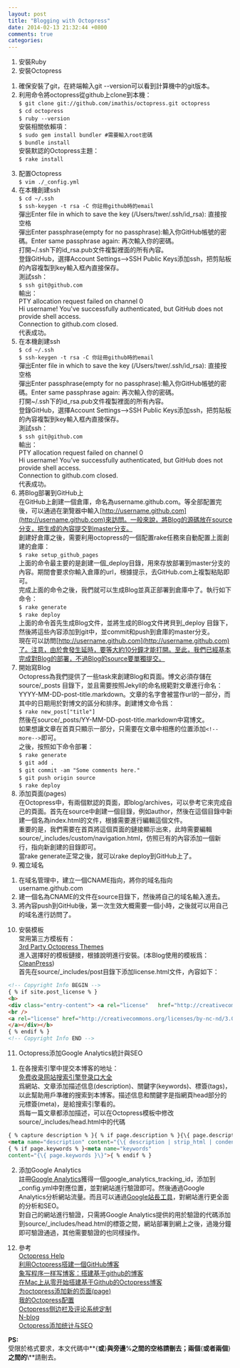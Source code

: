 ```yaml
---
layout: post
title: "Blogging with Octopress"
date: 2014-02-13 21:32:44 +0800
comments: true
categories: 
---
```

  
  
1. 安裝Ruby  
2. 安裝Octopress  
1) 確保安裝了git，在終端輸入git --version可以看到計算機中的git版本。  
2) 利用命令將octopress從github上clone到本機：  
`$ git clone git://github.com/imathis/octopress.git octopress`  
`$ cd octopress`  
`$ ruby --version`  
安裝相關依賴項：  
`$ sudo gem install bundler #需要輸入root密碼`  
`$ bundle install`  
安裝默認的Octopress主題：  
`$ rake install`   <!--more-->  
3. 配置Octopress  
`$ vim ./_config.yml`  
4. 在本機創建ssh  
`$ cd ~/.ssh`  
`$ ssh-keygen -t rsa -C 你註冊github時的email`  
彈出Enter file in which to save the key (/Users/twer/.ssh/id_rsa): 直接按空格  
彈出Enter passphrase(empty for no passphrase):輸入你GitHub帳號的密碼。Enter same passphrase again: 再次輸入你的密碼。  
打開~/.ssh下的id_rsa.pub文件複製裡面的所有內容。  
登錄GitHub，選擇Account Settings-->SSH Public Keys添加ssh，把剪貼板的內容複製到key輸入框內直接保存。  
測試ssh：  
`$ ssh git@github.com`  
輸出：  
PTY allocation request failed on channel 0  
Hi username! You've successfully authenticated, but GitHub does not provide shell access.  
Connection to github.com closed.  
代表成功。  
5. 在本機創建ssh  
`$ cd ~/.ssh`  
`$ ssh-keygen -t rsa -C 你註冊github時的email`  
彈出Enter file in which to save the key (/Users/twer/.ssh/id_rsa): 直接按空格  
彈出Enter passphrase(empty for no passphrase):輸入你GitHub帳號的密碼。Enter same passphrase again: 再次輸入你的密碼。  
打開~/.ssh下的id_rsa.pub文件複製裡面的所有內容。  
登錄GitHub，選擇Account Settings—>SSH Public Keys添加ssh，把剪貼板的內容複製到key輸入框內直接保存。  
測試ssh：  
`$ ssh git@github.com`  
輸出：  
PTY allocation request failed on channel 0  
Hi username! You’ve successfully authenticated, but GitHub does not provide shell access.  
Connection to github.com closed.  
代表成功。  
6. 將Blog部署到GitHub上  
在GitHub上創建一個倉庫，命名為username.github.com。等全部配置完後，可以通過在瀏覽器中輸入[http://username.github.com](http://username.github.com)來訪問。一般來說，將Blog的源碼放在source分支，把生成的內容提交到master分支。  
創建好倉庫之後，需要利用octopress的一個配置rake任務來自動配置上面創建的倉庫：  
`$ rake setup_github_pages`  
上面的命令最主要的是創建一個\_deploy目錄，用來存放部署到master分支的內容。期間會要求你輸入倉庫的url，根據提示，去GitHub.com上複製粘貼即可。  
完成上面的命令之後，我們就可以生成Blog並真正部署到倉庫中了。執行如下命令：  
`$ rake generate`  
`$ rake deploy`  
上面的命令首先生成Blog文件，並將生成的Blog文件拷貝到\_deploy 目錄下，然後將這些內容添加到git中，並commit和push到倉庫的master分支。  
現在可以訪問[http://username.github.com](http://username.github.com)了。注意，由於會發生延時，要等大約10分鐘才能打開。至此，我們已經基本完成對Blog的部署，不過Blog的source要單獨提交。  
7. 開始寫Blog  
Octopress為我們提供了一些task來創建Blog和頁面。博文必須存儲在source/\_posts 目錄下，並且需要按照Jekyll的命名規範對文章進行命名：YYYY-MM-DD-post-title.markdown。文章的名字會被當作url的一部分，而其中的日期用於對博文的區分和排序。創建博文命令爲：  
`$ rake new_post["title"]`  
然後在source/\_posts/YY-MM-DD-post-title.markdown中寫博文。  
如果想讓文章在首頁只顯示一部分，只需要在文章中相應的位置添加`<!--more-->`即可。  
之後，按照如下命令部署：  
`$ rake generate`  
`$ git add .`  
`$ git commit -am "Some comments here."`  
`$ git push origin source`  
`$ rake deploy`  
8. 添加頁面(pages)  
在Octopress中，有兩個默認的頁面，即blog/archives，可以參考它來完成自己的頁面。首先在source中創建一個目錄，例如author，然後在這個目錄中新建一個名為index.html的文件，根據需要進行編輯這個文件。  
重要的是，我們需要在首頁將這個頁面的鏈接顯示出來，此時需要編輯source/\_includes/custom/navigation.html，仿照已有的內容添加一個新行，指向新創建的目錄即可。  
當rake generate正常之後，就可以rake deploy到GitHub上了。  
9. 獨立域名  
1) 在域名管理中，建立一個CNAME指向，將你的域名指向username.github.com  
2) 建一個名為CNAME的文件在source目錄下，然後將自己的域名輸入進去。  
3) 將內容push到GitHub後，第一次生效大概需要一個小時，之後就可以用自己的域名進行訪問了。  
10. 安裝模板  
常用第三方模板有：  
[3rd Party Octopress Themes](http://github.com/imathis/octopress/wiki/3rd-Party-Octopress-Themes)  
進入選擇好的模板鏈接，根據說明進行安裝。(本Blog使用的模板爲：[CleanPress](https://github.com/macjasp/cleanpress))  
首先在source/\_includes/post目錄下添加license.html文件，內容如下：  
``` html
<!-- Copyright Info BEGIN -->  
{ % if site.post_license % }  
<b>  
<div class="entry-content"> <a rel="license"   href="http://creativecommons.org/licenses/by-nc-nd/3.0/deed.zh" ></a>版權聲明：非商用-非衍生-保持署名  
<br />  
<a rel="license" href="http://creativecommons.org/licenses/by-nc-nd/3.0/deed.zh">Creative Commons BY-NC-ND 3.0  
</a></div></b>  
{ % endif % }  
<!-- Copyright Info END -->  
```  
11. Octopress添加Google Analytics統計與SEO  
1) 在各搜索引擎中提交本博客的地址：  
[免费收录网站搜索引擎登录口大全](http://urlc.cn/tool/addurl.html)  
爲網站、文章添加描述信息(description)、關鍵字(keywords)、標簽(tags)，以此幫助用戶準確的搜索到本博客。描述信息和關鍵字是指網頁head部分的元標簽(meta)，是給搜索引擎看的。  
爲每一篇文章都添加描述，可以在Octopress模板中修改source/\_includes/head.html中的代碼  
``` html
{ % capture description % }{ % if page.description % }{\{ page.description }\}{ % else % }{\{ content | raw_content }\}{ % endif % }{ % endcapture % }  
<meta name="description" content="{\{ description | strip_html | condense_spaces | truncate:150 }\}">  
{ % if page.keywords % }<meta name="keywords"  
content="{\{ page.keywords }\}">{ % endif % }  
```  
2) 添加Google Analytics  
註冊[Google Analytics](http://www.google.com/analytics/)獲得一個google_analytics_tracking_id，添加到\_config.yml中對應位置，並對網站進行驗證即可。然後通過Google Analytics分析網站流量。而且可以通過[Google站長工具](https://www.google.com/webmasters/tools/home?hl=zh-CN)，對網站進行更全面的分析和SEO。  
對自己的網站進行驗證，只需將Google Analytics提供的用於驗證的代碼添加到source/\_includes/head.html的<head>標簽之間，網站部署到網上之後，過幾分鐘即可驗證通過，其他需要驗證的也同樣操作。  
12. 參考  
[Octopress Help](http://octopress.org/help/)  
[利用Octopress搭建一個GitHub博客](http://justcoding.iteye.com/blog/1954645)  
[象写程序一样写博客：搭建基于github的博客](http://blog.devtang.com/blog/2012/02/10/setup-blog-based-on-github/)  
[在Mac上从零开始搭建基于Github的Octopress博客](http://blog.segmentfault.com/yaashion_xiang/1190000000364677)  
[为octopress添加新的页面(page)](http://icodeit.org/2013/01/add-new-page-to-octopress/)  
[我的Octopress配置](http://www.yanjiuyanjiu.com/blog/20130402/)  
[Octopress侧边栏及评论系统定制](http://blog.csdn.net/lcliliil/article/details/13725895)  
[N-blog](https://github.com/nswbmw/N-blog/wiki/_pages)  
[Octopress添加统计与SEO](http://blog.csdn.net/lcliliil/article/details/13727927)  
  
**PS:**  
受限於格式要求，本文代碼中**{**或**}**與旁邊**%**之間的空格請刪去；兩個**{**或者兩個**}**之間的**\\**請刪去。
